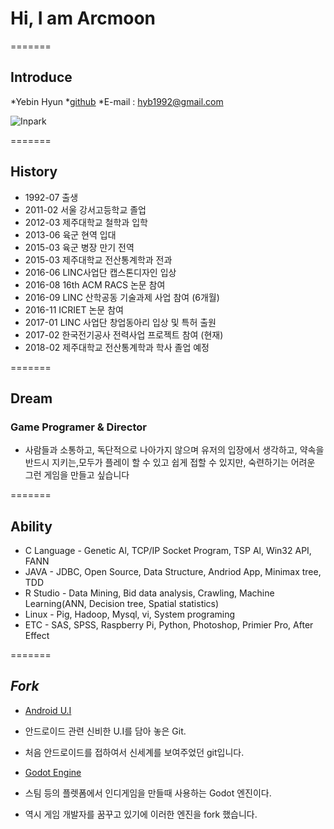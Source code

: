 # Hi, I am Arcmoon

=======

## Introduce

*Yebin Hyun
*[github](http://github.com/hyb1992)
*E-mail : hyb1992@gmail.com

![Inpark](http://postfiles3.naver.net/MjAxNzA0MTNfMTE2/MDAxNDkyMDg1MDk5NjMy.RUEZ6fEDPNsf84krz8zhQsWunPMUJT8CUUOmlmJRxtQg.paOapnO346wZAlfPLNGdWsbuVcmaS9xYjvILMF4cxTsg.JPEG.hyb31/20160923_192031.jpg?type=w2 "INpark")

=======

## History

* 1992-07 출생
* 2011-02 서울 강서고등학교 졸업
* 2012-03 제주대학교 철학과 입학
* 2013-06 육군 현역 입대
* 2015-03 육군 병장 만기 전역
* 2015-03 제주대학교 전산통계학과 전과
* 2016-06 LINC사업단 캡스톤디자인 입상
* 2016-08 16th ACM RACS 논문 참여
* 2016-09 LINC 산학공동 기술과제 사업 참여 (6개월)
* 2016-11 ICRIET 논문 참여
* 2017-01 LINC 사업단 창업동아리 입상 및 특허 출원
* 2017-02 한국전기공사 전력사업 프로젝트 참여 (현재)
* 2018-02 제주대학교 전산통계학과 학사 졸업 예정

=======

## Dream

### Game Programer & Director

* 사람들과 소통하고, 독단적으로 나아가지 않으며 유저의 입장에서 생각하고, 약속을 반드시 지키는,모두가 플레이 할 수 있고 쉽게 접할 수 있지만, 숙련하기는 어려운 그런 게임을 만들고 싶습니다

=======

## Ability

* C Language - Genetic Al, TCP/IP Socket Program, TSP Al, Win32 API, FANN
* JAVA - JDBC, Open Source, Data Structure, Andriod App, Minimax tree, TDD
* R Studio - Data Mining, Bid data analysis, Crawling, Machine Learning(ANN, Decision tree, Spatial statistics)
* Linux - Pig, Hadoop, Mysql, vi, System programing
* ETC - SAS, SPSS, Raspberry Pi, Python, Photoshop, Primier Pro, After Effect

=======

## *Fork*

* [Android U.I](https://github.com/wasabeef/awesome-android-ui)
* 안드로이드 관련 신비한 U.I를 담아 놓은 Git.
* 처음 안드로이드를 접하여서 신세계를 보여주었던 git입니다.

* [Godot Engine](https://github.com/godotengine/godot)
* 스팀 등의 플렛폼에서 인디게임을 만들때 사용하는 Godot 엔진이다.
*  역시 게임 개발자를 꿈꾸고 있기에 이러한 엔진을 fork 했습니다.
